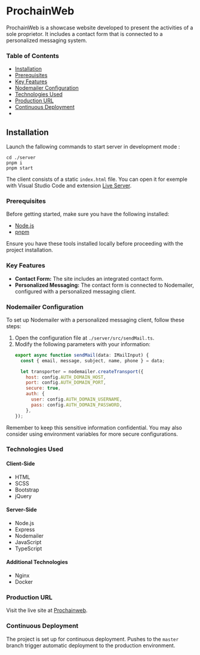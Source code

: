 # ProchainWeb

ProchainWeb is a showcase website developed to present the activities of a sole proprietor. It includes a contact form that is connected to a personalized messaging system.

### Table of Contents

- [Installation](#installation)
- [Prerequisites](#prerequisites)
- [Key Features](#key-features)
- [Nodemailer Configuration](#nodemailer-configuration)
- [Technologies Used](#technologies-used)
- [Production URL](#production-url)
- [Continuous Deployment](#continuous-deployment)
- 
## Installation
Launch the fallowing commands to start server in development mode :

    cd ./server
    pnpm i
    pnpm start

  The client consists of a static `index.html` file. You can open it for exemple with Visual Studio Code and extension [Live Server](https://marketplace.visualstudio.com/items?itemName=ritwickdey.LiveServer).

### Prerequisites

Before getting started, make sure you have the following installed:

- [Node.js](https://nodejs.org/)
- [pnpm](https://pnpm.io/)

Ensure you have these tools installed locally before proceeding with the project installation.

### Key Features

- **Contact Form:** The site includes an integrated contact form.
- **Personalized Messaging:** The contact form is connected to Nodemailer, configured with a personalized messaging client.

### Nodemailer Configuration

To set up Nodemailer with a personalized messaging client, follow these steps:

1. Open the configuration file at `./server/src/sendMail.ts`.
2. Modify the following parameters with your information:
    ```js
    export async function sendMail(data: IMailInput) {
      const { email, message, subject, name, phone } = data;

      let transporter = nodemailer.createTransport({
        host: config.AUTH_DOMAIN_HOST,
        port: config.AUTH_DOMAIN_PORT,
        secure: true,
        auth: {
          user: config.AUTH_DOMAIN_USERNAME,
          pass: config.AUTH_DOMAIN_PASSWORD,
        },
    });

Remember to keep this sensitive information confidential. You may also consider using environment variables for more secure configurations.

### Technologies Used

#### Client-Side
- HTML
- SCSS
- Bootstrap
- jQuery

#### Server-Side
- Node.js
- Express
- Nodemailer
- JavaScript
- TypeScript

#### Additional Technologies
- Nginx
- Docker

### Production URL
Visit the live site at [Prochainweb](https://www.prochainweb.com/).

### Continuous Deployment
The project is set up for continuous deployment. Pushes to the `master` branch trigger automatic deployment to the production environment.
